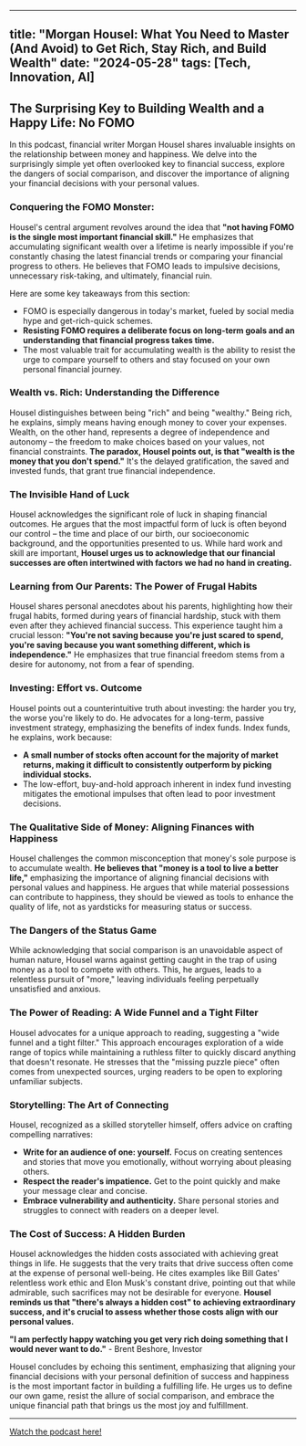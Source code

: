 
---
title: "Morgan Housel: What You Need to Master (And Avoid) to Get Rich, Stay Rich, and Build Wealth"
date: "2024-05-28"
tags: [Tech, Innovation, AI]
---

## The Surprising Key to Building Wealth and a Happy Life: No FOMO

In this podcast, financial writer Morgan Housel shares invaluable insights on the relationship between money and happiness. We delve into the surprisingly simple yet often overlooked key to financial success, explore the dangers of social comparison, and discover the importance of aligning your financial decisions with your personal values.

### Conquering the FOMO Monster: 

Housel's central argument revolves around the idea that **"not having FOMO is the single most important financial skill."** He emphasizes that accumulating significant wealth over a lifetime is nearly impossible if you're constantly chasing the latest financial trends or comparing your financial progress to others. He believes that FOMO leads to impulsive decisions, unnecessary risk-taking, and ultimately, financial ruin.

Here are some key takeaways from this section:

* FOMO is especially dangerous in today's market, fueled by social media hype and get-rich-quick schemes.
* **Resisting FOMO requires a deliberate focus on long-term goals and an understanding that financial progress takes time.**
* The most valuable trait for accumulating wealth is the ability to resist the urge to compare yourself to others and stay focused on your own personal financial journey.

### Wealth vs. Rich: Understanding the Difference

Housel distinguishes between being "rich" and being "wealthy."  Being rich, he explains, simply means having enough money to cover your expenses. Wealth, on the other hand, represents a degree of independence and autonomy – the freedom to make choices based on your values, not financial constraints. **The paradox, Housel points out, is that "wealth is the money that you don't spend."**  It's the delayed gratification, the saved and invested funds, that grant true financial independence.

### The Invisible Hand of Luck

Housel acknowledges the significant role of luck in shaping financial outcomes. He argues that the most impactful form of luck is often beyond our control – the time and place of our birth, our socioeconomic background, and the opportunities presented to us. While hard work and skill are important, **Housel urges us to acknowledge that our financial successes are often intertwined with factors we had no hand in creating.**

### Learning from Our Parents: The Power of Frugal Habits

Housel shares personal anecdotes about his parents, highlighting how their frugal habits, formed during years of financial hardship, stuck with them even after they achieved financial success. This experience taught him a crucial lesson: **"You're not saving because you're just scared to spend, you're saving because you want something different, which is independence."**  He emphasizes that true financial freedom stems from a desire for autonomy, not from a fear of spending.

### Investing: Effort vs. Outcome

Housel points out a counterintuitive truth about investing: the harder you try, the worse you're likely to do. He advocates for a long-term, passive investment strategy, emphasizing the benefits of index funds. Index funds, he explains, work because:

* **A small number of stocks often account for the majority of market returns, making it difficult to consistently outperform by picking individual stocks.**
* The low-effort, buy-and-hold approach inherent in index fund investing mitigates the emotional impulses that often lead to poor investment decisions.

### The Qualitative Side of Money: Aligning Finances with Happiness

Housel challenges the common misconception that money's sole purpose is to accumulate wealth. **He believes that "money is a tool to live a better life,"** emphasizing the importance of aligning financial decisions with personal values and happiness. He argues that while material possessions can contribute to happiness, they should be viewed as tools to enhance the quality of life, not as yardsticks for measuring status or success.

### The Dangers of the Status Game

While acknowledging that social comparison is an unavoidable aspect of human nature, Housel warns against getting caught in the trap of using money as a tool to compete with others. This, he argues, leads to a relentless pursuit of "more," leaving individuals feeling perpetually unsatisfied and anxious. 

### The Power of Reading: A Wide Funnel and a Tight Filter

Housel advocates for a unique approach to reading, suggesting a "wide funnel and a tight filter." This approach encourages exploration of a wide range of topics while maintaining a ruthless filter to quickly discard anything that doesn't resonate. He stresses that the "missing puzzle piece" often comes from unexpected sources, urging readers to be open to exploring unfamiliar subjects.

### Storytelling: The Art of Connecting

Housel, recognized as a skilled storyteller himself, offers advice on crafting compelling narratives:

* **Write for an audience of one: yourself.** Focus on creating sentences and stories that move you emotionally, without worrying about pleasing others.
* **Respect the reader's impatience.** Get to the point quickly and make your message clear and concise. 
* **Embrace vulnerability and authenticity.** Share personal stories and struggles to connect with readers on a deeper level.

### The Cost of Success: A Hidden Burden

Housel acknowledges the hidden costs associated with achieving great things in life. He suggests that the very traits that drive success often come at the expense of personal well-being. He cites examples like Bill Gates' relentless work ethic and Elon Musk's constant drive, pointing out that while admirable, such sacrifices may not be desirable for everyone. **Housel reminds us that "there's always a hidden cost" to achieving extraordinary success, and it's crucial to assess whether those costs align with our personal values.**

**"I am perfectly happy watching you get very rich doing something that I would never want to do."** - Brent Beshore, Investor

Housel concludes by echoing this sentiment, emphasizing that aligning your financial decisions with your personal definition of success and happiness is the most important factor in building a fulfilling life. He urges us to define our own game, resist the allure of social comparison, and embrace the unique financial path that brings us the most joy and fulfillment.

---
        




<a href="https://youtube.com/watch?v=zEx_IGVfi7Y" target="_blank">Watch the podcast here!</a>
